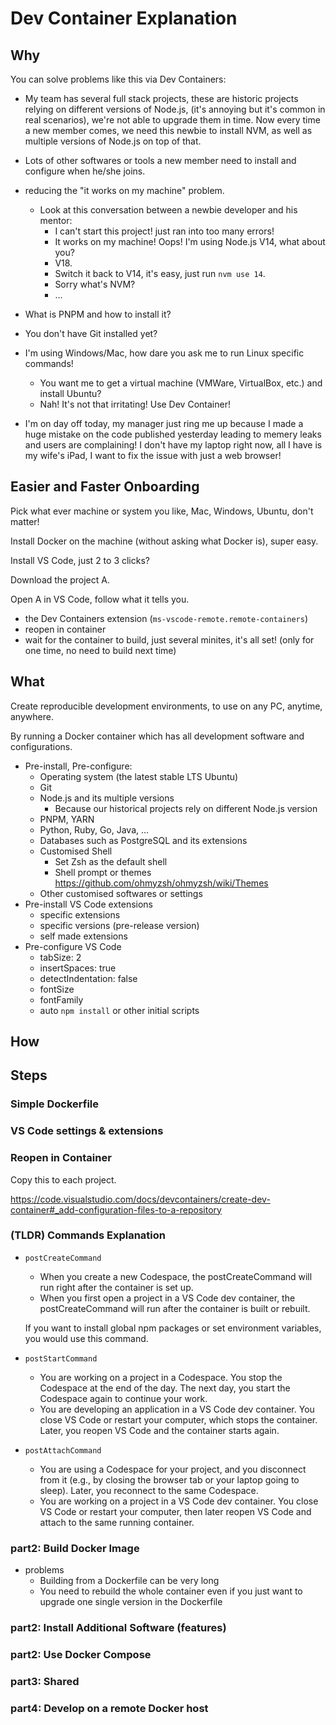 # Dev Container Explanation

## Why

You can solve problems like this via Dev Containers:

- My team has several full stack projects, these are historic projects relying on different versions of Node.js, (it's annoying but it's common in real scenarios), we're not able to upgrade them in time. Now every time a new member comes, we need this newbie to install NVM, as well as multiple versions of Node.js on top of that.

- Lots of other softwares or tools a new member need to install and configure when he/she joins.

- reducing the "it works on my machine" problem.
  - Look at this conversation between a newbie developer and his mentor:
    - I can't start this project! just ran into too many errors!
    - It works on my machine! Oops! I'm using Node.js V14, what about you?
    - V18.
    - Switch it back to V14, it's easy, just run `nvm use 14`.
    - Sorry what's NVM?
    - ...

- What is PNPM and how to install it?

- You don't have Git installed yet?

- I'm using Windows/Mac, how dare you ask me to run Linux specific commands!
  - You want me to get a virtual machine (VMWare, VirtualBox, etc.) and install Ubuntu?
  - Nah! It's not that irritating! Use Dev Container!

- I'm on day off today, my manager just ring me up because I made a huge mistake on the code published yesterday leading to memery leaks and users are complaining! I don't have my laptop right now, all I have is my wife's iPad, I want to fix the issue with just a web browser!

## Easier and Faster Onboarding

Pick what ever machine or system you like, Mac, Windows, Ubuntu, don't matter!

Install Docker on the machine (without asking what Docker is), super easy.

Install VS Code, just 2 to 3 clicks?

Download the project A.

Open A in VS Code, follow what it tells you.

- the Dev Containers extension (`ms-vscode-remote.remote-containers`)
- reopen in container
- wait for the container to build, just several minites, it's all set! (only for one time, no need to build next time)

## What

Create reproducible development environments, to use on any PC, anytime, anywhere.

By running a Docker container which has all development software and configurations.

- Pre-install, Pre-configure:
  - Operating system (the latest stable LTS Ubuntu)
  - Git
  - Node.js and its multiple versions
    - Because our historical projects rely on different Node.js version
  - PNPM, YARN
  - Python, Ruby, Go, Java, ...
  - Databases such as PostgreSQL and its extensions
  - Customised Shell
    - Set Zsh as the default shell
    - Shell prompt or themes <https://github.com/ohmyzsh/ohmyzsh/wiki/Themes>
  - Other customised softwares or settings
- Pre-install VS Code extensions
  - specific extensions
  - specific versions (pre-release version)
  - self made extensions
- Pre-configure VS Code
  - tabSize: 2
  - insertSpaces: true
  - detectIndentation: false
  - fontSize
  - fontFamily
  - auto `npm install` or other initial scripts

## How

## Steps

### Simple Dockerfile

### VS Code settings & extensions

### Reopen in Container

Copy this to each project.

<https://code.visualstudio.com/docs/devcontainers/create-dev-container#_add-configuration-files-to-a-repository>

### (TLDR) Commands Explanation

- `postCreateCommand`

  - When you create a new Codespace, the postCreateCommand will run right after the container is set up.
  - When you first open a project in a VS Code dev container, the postCreateCommand will run after the container is built or rebuilt.

  If you want to install global npm packages or set environment variables, you would use this command.

- `postStartCommand`

  - You are working on a project in a Codespace. You stop the Codespace at the end of the day. The next day, you start the Codespace again to continue your work.
  - You are developing an application in a VS Code dev container. You close VS Code or restart your computer, which stops the container. Later, you reopen VS Code and the container starts again.

- `postAttachCommand`

  - You are using a Codespace for your project, and you disconnect from it (e.g., by closing the browser tab or your laptop going to sleep). Later, you reconnect to the same Codespace.
  - You are working on a project in a VS Code dev container. You close VS Code or restart your computer, then later reopen VS Code and attach to the same running container.

### part2: Build Docker Image

- problems
  - Building from a Dockerfile can be very long
  - You need to rebuild the whole container even if you just want to upgrade one single version in the Dockerfile

### part2: Install Additional Software (features)

### part2: Use Docker Compose

### part3: Shared

### part4: Develop on a remote Docker host
